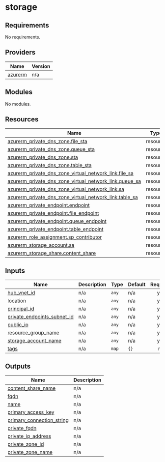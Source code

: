 # storage

<!-- BEGIN_TF_DOCS -->
## Requirements

No requirements.

## Providers

| Name | Version |
|------|---------|
| <a name="provider_azurerm"></a> [azurerm](#provider\_azurerm) | n/a |

## Modules

No modules.

## Resources

| Name | Type |
|------|------|
| [azurerm_private_dns_zone.file_sta](https://registry.terraform.io/providers/hashicorp/azurerm/latest/docs/resources/private_dns_zone) | resource |
| [azurerm_private_dns_zone.queue_sta](https://registry.terraform.io/providers/hashicorp/azurerm/latest/docs/resources/private_dns_zone) | resource |
| [azurerm_private_dns_zone.sta](https://registry.terraform.io/providers/hashicorp/azurerm/latest/docs/resources/private_dns_zone) | resource |
| [azurerm_private_dns_zone.table_sta](https://registry.terraform.io/providers/hashicorp/azurerm/latest/docs/resources/private_dns_zone) | resource |
| [azurerm_private_dns_zone_virtual_network_link.file_sa](https://registry.terraform.io/providers/hashicorp/azurerm/latest/docs/resources/private_dns_zone_virtual_network_link) | resource |
| [azurerm_private_dns_zone_virtual_network_link.queue_sa](https://registry.terraform.io/providers/hashicorp/azurerm/latest/docs/resources/private_dns_zone_virtual_network_link) | resource |
| [azurerm_private_dns_zone_virtual_network_link.sa](https://registry.terraform.io/providers/hashicorp/azurerm/latest/docs/resources/private_dns_zone_virtual_network_link) | resource |
| [azurerm_private_dns_zone_virtual_network_link.table_sa](https://registry.terraform.io/providers/hashicorp/azurerm/latest/docs/resources/private_dns_zone_virtual_network_link) | resource |
| [azurerm_private_endpoint.endpoint](https://registry.terraform.io/providers/hashicorp/azurerm/latest/docs/resources/private_endpoint) | resource |
| [azurerm_private_endpoint.file_endpoint](https://registry.terraform.io/providers/hashicorp/azurerm/latest/docs/resources/private_endpoint) | resource |
| [azurerm_private_endpoint.queue_endpoint](https://registry.terraform.io/providers/hashicorp/azurerm/latest/docs/resources/private_endpoint) | resource |
| [azurerm_private_endpoint.table_endpoint](https://registry.terraform.io/providers/hashicorp/azurerm/latest/docs/resources/private_endpoint) | resource |
| [azurerm_role_assignment.sp_contributor](https://registry.terraform.io/providers/hashicorp/azurerm/latest/docs/resources/role_assignment) | resource |
| [azurerm_storage_account.sa](https://registry.terraform.io/providers/hashicorp/azurerm/latest/docs/resources/storage_account) | resource |
| [azurerm_storage_share.content_share](https://registry.terraform.io/providers/hashicorp/azurerm/latest/docs/resources/storage_share) | resource |

## Inputs

| Name | Description | Type | Default | Required |
|------|-------------|------|---------|:--------:|
| <a name="input_hub_vnet_id"></a> [hub\_vnet\_id](#input\_hub\_vnet\_id) | n/a | `any` | n/a | yes |
| <a name="input_location"></a> [location](#input\_location) | n/a | `any` | n/a | yes |
| <a name="input_principal_id"></a> [principal\_id](#input\_principal\_id) | n/a | `any` | n/a | yes |
| <a name="input_private_endpoints_subnet_id"></a> [private\_endpoints\_subnet\_id](#input\_private\_endpoints\_subnet\_id) | n/a | `any` | n/a | yes |
| <a name="input_public_ip"></a> [public\_ip](#input\_public\_ip) | n/a | `any` | n/a | yes |
| <a name="input_resource_group_name"></a> [resource\_group\_name](#input\_resource\_group\_name) | n/a | `any` | n/a | yes |
| <a name="input_storage_account_name"></a> [storage\_account\_name](#input\_storage\_account\_name) | n/a | `any` | n/a | yes |
| <a name="input_tags"></a> [tags](#input\_tags) | n/a | `map` | `{}` | no |

## Outputs

| Name | Description |
|------|-------------|
| <a name="output_content_share_name"></a> [content\_share\_name](#output\_content\_share\_name) | n/a |
| <a name="output_fqdn"></a> [fqdn](#output\_fqdn) | n/a |
| <a name="output_name"></a> [name](#output\_name) | n/a |
| <a name="output_primary_access_key"></a> [primary\_access\_key](#output\_primary\_access\_key) | n/a |
| <a name="output_primary_connection_string"></a> [primary\_connection\_string](#output\_primary\_connection\_string) | n/a |
| <a name="output_private_fqdn"></a> [private\_fqdn](#output\_private\_fqdn) | n/a |
| <a name="output_private_ip_address"></a> [private\_ip\_address](#output\_private\_ip\_address) | n/a |
| <a name="output_private_zone_id"></a> [private\_zone\_id](#output\_private\_zone\_id) | n/a |
| <a name="output_private_zone_name"></a> [private\_zone\_name](#output\_private\_zone\_name) | n/a |
<!-- END_TF_DOCS -->